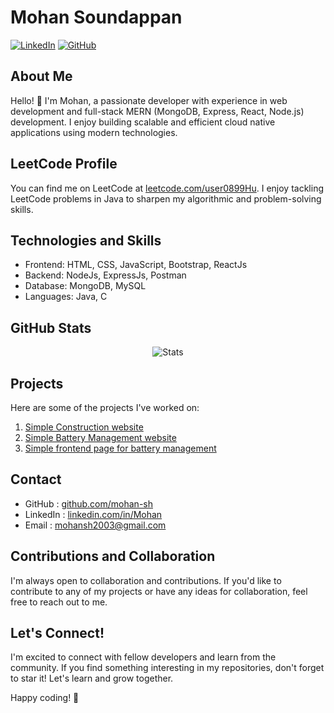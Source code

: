 # Mohan Soundappan

[![LinkedIn](https://img.shields.io/badge/LinkedIn-Mohan-blue?style=flat-square&logo=linkedin)](https://www.linkedin.com/in/mohan-s-986397259/)
[![GitHub](https://img.shields.io/badge/GitHub-mohan--sh-black?style=flat-square&logo=github)](https://github.com/mohan-sh/)


## About Me

Hello! 👋 I'm Mohan, a passionate developer with experience in web development and full-stack MERN (MongoDB, Express, React, Node.js) development. I enjoy building scalable and efficient cloud native applications using modern technologies.

## LeetCode Profile

You can find me on LeetCode at [leetcode.com/user0899Hu](https://https://leetcode.com/u/Mohan_S_18/). I enjoy tackling LeetCode problems in Java to sharpen my algorithmic and problem-solving skills.

## Technologies and Skills

- Frontend: HTML, CSS, JavaScript, Bootstrap, ReactJs
- Backend: NodeJs, ExpressJs, Postman
- Database: MongoDB, MySQL
- Languages: Java, C
  

## GitHub Stats

<div align="center">

![Stats](https://github-readme-stats.vercel.app/api?username=mohan-sh&count_private=true&cache_seconds=30)


</div>



## Projects

Here are some of the projects I've worked on:

1. [Simple Construction website](https://github.com/mohan-sh/happy-home-construction-website-)
2. [Simple Battery Management website](https://github.com/mohan-sh/JavaScript-Poject)
3. [Simple frontend page for battery management](https://github.com/mohan-sh/angular)


## Contact

- GitHub   : [github.com/mohan-sh](https://github.com/mohan-sh)
- LinkedIn : [linkedin.com/in/Mohan](https://www.linkedin.com/in/mohan-s-986397259/)
- Email    : mohansh2003@gmail.com

## Contributions and Collaboration

I'm always open to collaboration and contributions. If you'd like to contribute to any of my projects or have any ideas for collaboration, feel free to reach out to me.

## Let's Connect!

I'm excited to connect with fellow developers and learn from the community. If you find something interesting in my repositories, don't forget to star it! Let's learn and grow together.

Happy coding! 🚀
